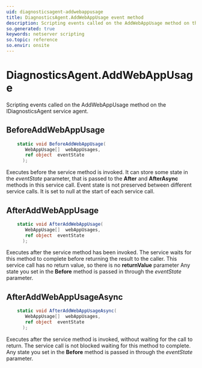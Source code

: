 ```yaml
---
uid: diagnosticsagent-addwebappusage
title: DiagnosticsAgent.AddWebAppUsage event method
description: Scripting events called on the AddWebAppUsage method on the DiagnosticsAgent service agent.
so.generated: true
keywords: netserver scripting
so.topic: reference
so.envir: onsite
---
```

# DiagnosticsAgent.AddWebAppUsage

Scripting events called on the <see cref='M:IDiagnosticsAgent.AddWebAppUsage'>AddWebAppUsage</see> method on the <see cref='IDiagnosticsAgent'>IDiagnosticsAgent</see>  service agent.

## BeforeAddWebAppUsage
```cs
    static void BeforeAddWebAppUsage(
       WebAppUsage[]  webAppUsages,
       ref object  eventState
      );
```
Executes before the service method is invoked.
It can store some state in the *eventState* parameter, that is passed to the **After** and **AfterAsync** methods in this service call.
Event state is not preserved between different service calls. It is set to null at the start of each service call.
## AfterAddWebAppUsage
```cs
    static void AfterAddWebAppUsage(
       WebAppUsage[]  webAppUsages,
       ref object  eventState
      );
```
Executes after the service method has been invoked. The service waits for this method to complete before returning the result to the caller.
This service call has no return value, so there is no **returnValue** parameter
Any state you set in the **Before** method is passed in through the *eventState* parameter.
## AfterAddWebAppUsageAsync
```cs
    static void AfterAddWebAppUsageAsync(
       WebAppUsage[]  webAppUsages,
       ref object  eventState
      );
```
Executes after the service method is invoked, without waiting for the call to return.
The service call is not blocked waiting for this method to complete.
Any state you set in the **Before** method is passed in through the *eventState* parameter.

